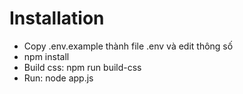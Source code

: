 Installation
===================

- Copy .env.example thành file .env và edit thông số
- npm install
- Build css: npm run build-css
- Run: node app.js
